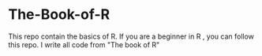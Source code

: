 # The-Book-of-R
This repo contain the basics of R. If you are a beginner in R , you can follow this repo. I write all code from "The book of R"
